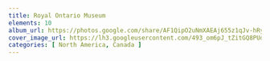 ```yaml
---
title: Royal Ontario Museum
elements: 10
album_url: https://photos.google.com/share/AF1QipO2uNmXAEAj655z1qJv-hRy-p89WzzVtWjARFPLmiwJoA0RKthqf4ONk6fwHnbp8A?key=b3hhNXhqUnpBWVdOU3hEcU5URlFlMTIzUTFpVjdB
cover_image_url: https://lh3.googleusercontent.com/493_om6pJ_tZitGQ8PUdyMCT0xUdV3Zx0NFnJ-2WsX27sgZQES4ofXj_b9CyHkqarG3X7YUks1MbTIoXz8c8m5ciwKyd5l-3KCyJefhTQaI9gNhkZjf68P7kKOCPEFzX5OAOOGZi8h4-bwhZJpezqmgw8XumwsGjiS-r-fhAKstdMhkJJUDMTBdfT-CjMt2VH7wsn97WM4S834__FRo-wONBmkH1weLXclhQcIpksVsKolg2BdBoclwiILkmu44VdSd98iFr5b4re_H13SIEwVnQ5El_X_U95EwrzOhxvBKdd3FDfNlmfV4UxlWT1Y6Y2-dwxSxNYgZ1ct4sXlW_n0SEg98JMEqLGdLmH2mVdOPmZRtjsgx1saWCCQHoKKXk7JDLivQhCZ7QqeHNPKukZmOKsxfLD5UjcO82mfAxQQAOF7ochKbR4BXJ9cRu8kWqA-I5DXBaQ6Oc0uPLzhg9DzzAcAHwu01YIKQ8wi1mFxdT9zRNe2zXoSKzjGN-KtREZqG4rLhOBvobWwlX0X39-EhyVqnFIYkksRPcInhKoU-hFxbNXJOv_hjcEPIVL52qmmIZY-GHyUDSEYrzE7EqjgmRHGJqz2a6PPGXV5fsBgYwO21RNa64FjmMB80X7Ir-PhdF8M1R3k5LYBzn8svWOfZDaw=s195-p-k-no
categories: [ North America, Canada ]
---
```

